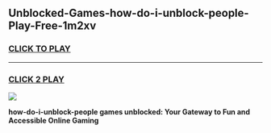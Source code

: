 
## Unblocked-Games-how-do-i-unblock-people-Play-Free-1m2xv
<h3>
<a href="https://premium76.site?title=how-do-i-unblock-people&ref=23A">CLICK TO PLAY</a></h3>
<hr>

<h3>
<a href="https://premium76.site?title=how-do-i-unblock-people&ref=23A">CLICK 2 PLAY</a>
  
</h3>

<a href="https://premium76.site?title=how-do-i-unblock-people&ref=23A"><img src="https://clearcache.store/games.png"></a>


**how-do-i-unblock-people games unblocked: Your Gateway to Fun and Accessible Online Gaming**
